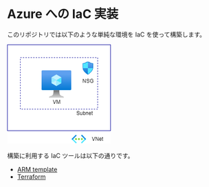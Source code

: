 # Azure への IaC 実装

このリポジトリでは以下のような単純な環境を IaC を使って構築します。

![degisn](./img/design.png)

構築に利用する IaC ツールは以下の通りです。

* [ARM template](./arm/README.md)
* [Terraform](./terraform/README.md)

